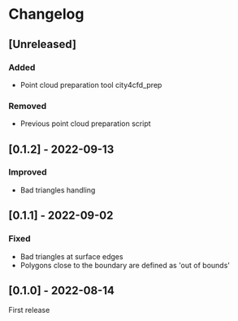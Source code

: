 # Changelog

## [Unreleased]
### Added
- Point cloud preparation tool city4cfd_prep
### Removed
- Previous point cloud preparation script

## [0.1.2] - 2022-09-13
### Improved
- Bad triangles handling

## [0.1.1] - 2022-09-02
### Fixed
- Bad triangles at surface edges
- Polygons close to the boundary are defined as 'out of bounds'

## [0.1.0] - 2022-08-14 
First release
